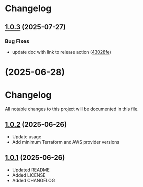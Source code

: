 # Changelog

## [1.0.3](https://github.com/agilecustoms/terraform-aws-ci-publisher/compare/v1.0.2...v1.0.3) (2025-07-27)

### Bug Fixes

* update doc with link to release action ([43028fe](https://github.com/agilecustoms/terraform-aws-ci-publisher/commit/43028fe94b70b1e855945b99c6d01af16c8cd991))


# [](https://github.com/agilecustoms/terraform-aws-ci-publisher/compare/v1.0.2...v) (2025-06-28)



# Changelog

All notable changes to this project will be documented in this file.

## [1.0.2](https://github.com/agilecustoms/terraform-aws-ci-publisher/compare/v1.0.1...v1.0.2) (2025-06-26)

* Update usage
* Add minimum Terraform and AWS provider versions

## [1.0.1](https://github.com/agilecustoms/terraform-aws-ci-publisher/compare/v1.0.0...v1.0.1) (2025-06-26)

* Updated README
* Added LICENSE
* Added CHANGELOG

